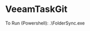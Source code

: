 # VeeamTaskGit
 To Run (Powershell): 
.\FolderSync.exe <sourceFolder> <replicaFolder> <syncIntervalInSeconds> <logFilePath>
